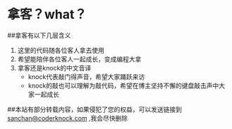 # 拿客？what？
##拿客有以下几层含义
1. 这里的代码随各位客人拿去使用
2. 希望能陪伴各位客人一起成长，变成编程大拿
3. 拿客还是knock的中文音译
   * knock代表敲门得声音，希望大家踊跃来访
   * knock的敲也可以理解为敲代码，希望在博主坚持不懈的键盘敲击声中大家一起成长

##本站有部分转载内容，如果侵犯了您的权益，可以发送链接到 sanchan@coderknock.com ,我会尽快删除